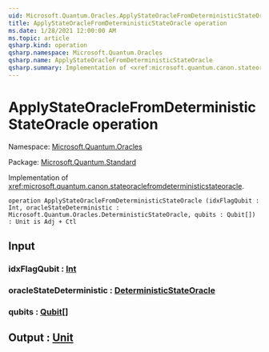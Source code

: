 ```yaml
---
uid: Microsoft.Quantum.Oracles.ApplyStateOracleFromDeterministicStateOracle
title: ApplyStateOracleFromDeterministicStateOracle operation
ms.date: 1/28/2021 12:00:00 AM
ms.topic: article
qsharp.kind: operation
qsharp.namespace: Microsoft.Quantum.Oracles
qsharp.name: ApplyStateOracleFromDeterministicStateOracle
qsharp.summary: Implementation of <xref:microsoft.quantum.canon.stateoraclefromdeterministicstateoracle>.
---
```


# ApplyStateOracleFromDeterministicStateOracle operation

Namespace: [Microsoft.Quantum.Oracles](xref:Microsoft.Quantum.Oracles)

Package: [Microsoft.Quantum.Standard](https://nuget.org/packages/Microsoft.Quantum.Standard)


Implementation of <xref:microsoft.quantum.canon.stateoraclefromdeterministicstateoracle>.

```qsharp
operation ApplyStateOracleFromDeterministicStateOracle (idxFlagQubit : Int, oracleStateDeterministic : Microsoft.Quantum.Oracles.DeterministicStateOracle, qubits : Qubit[]) : Unit is Adj + Ctl
```


## Input

### idxFlagQubit : [Int](xref:microsoft.quantum.lang-ref.int)




### oracleStateDeterministic : [DeterministicStateOracle](xref:Microsoft.Quantum.Oracles.DeterministicStateOracle)




### qubits : [Qubit](xref:microsoft.quantum.lang-ref.qubit)[]





## Output : [Unit](xref:microsoft.quantum.lang-ref.unit)

